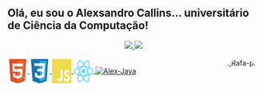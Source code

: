 ## Olá, eu sou o Alexsandro Callins... universitário de Ciência da Computação!

<div align="center">
  <a href="https://github.com/alexsandrocallins">
  <img height="180em" src="https://github-readme-stats.vercel.app/api?username=alexsandrocallins&show_icons=true&theme=dark&include_all_commits=true&count_private=true"/>
  <img height="180em" src="https://github-readme-stats.vercel.app/api/top-langs/?username=alexsandrocallins&layout=compact&langs_count=7&theme=dark"/>
</div>

<div style="display: inline_block"> <br>
  <img align="center" alt="Alex-HTML" height="50" width="40" src="https://raw.githubusercontent.com/devicons/devicon/master/icons/html5/html5-original.svg">
  <img align="center" alt="Alex-CSS" height="50" width="40" src="https://raw.githubusercontent.com/devicons/devicon/master/icons/css3/css3-original.svg">
  <img align="center" alt="Alex-Js" height="50" width="40" src="https://raw.githubusercontent.com/devicons/devicon/master/icons/javascript/javascript-plain.svg">
  <img align="center" alt="Alex-React" height="50" width="40" src="https://raw.githubusercontent.com/devicons/devicon/master/icons/react/react-original.svg">
  <img align="center" alt="Alex-Java" height="50" width="50" src="https://cdn.jsdelivr.net/gh/devicons/devicon/icons/java/java-original-wordmark.svg">
          
  
  <img align="right" alt="Rafa-pic" height="150" style="border-radius:50px;" src="">
</div>
  
  ##






<!--<p align="center">
        <img src="https://raw.githubusercontent.com/bornmay/bornmay/Update/svg/Bottom.svg" alt="Github Stats" />
</p>-->
